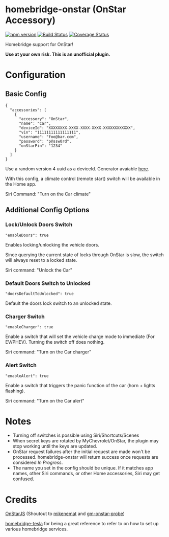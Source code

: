 # homebridge-onstar (OnStar Accessory)

[![npm version](https://badge.fury.io/js/homebridge-onstar.svg)](https://badge.fury.io/js/homebridge-onstar)
[![Build Status](https://travis-ci.org/samrum/homebridge-onstar.svg?branch=master)](https://travis-ci.org/samrum/homebridge-onstar)
[![Coverage Status](https://coveralls.io/repos/github/samrum/homebridge-onstar/badge.svg?branch=master)](https://coveralls.io/github/samrum/homebridge-onstar?branch=master)

Homebridge support for OnStar!

**Use at your own risk. This is an unofficial plugin.**

# Configuration

## Basic Config

    {
      "accessories": [
        {
          "accessory": "OnStar",
          "name": "Car",
          "deviceId": "XXXXXXXX-XXXX-XXXX-XXXX-XXXXXXXXXXXX",
          "vin": "11111111111111111",
          "username": "foo@bar.com",
          "password": "p@ssw0rd",
          "onStarPin": "1234"
        }
      ]
    }

Use a random version 4 uuid as a deviceId. Generator avaiable [here](https://www.uuidgenerator.net/version4).

With this config, a climate control (remote start) switch will be available in the Home app.

Siri Command: "Turn on the Car climate"

## Additional Config Options

### Lock/Unlock Doors Switch

    "enableDoors": true

Enables locking/unlocking the vehicle doors.

Since querying the current state of locks through OnStar is slow, the switch will always reset to a locked state.

Siri command: "Unlock the Car"

### Default Doors Switch to Unlocked

    "doorsDefaultToUnlocked": true

Default the doors lock switch to an unlocked state.

### Charger Switch

    "enableCharger": true

Enable a switch that will set the vehicle charge mode to immediate (For EV/PHEV). Turning the switch off does nothing.

Siri command: "Turn on the Car charger"

### Alert Switch

    "enableAlert": true

Enable a switch that triggers the panic function of the car (horn + lights flashing).

Siri command: "Turn on the Car alert"

# Notes

- Turning off switches is possible using Siri/Shortcuts/Scenes
- When secret keys are rotated by MyChevrolet/OnStar, the plugin may stop working until the keys are updated.
- OnStar request failures after the initial request are made won't be processed. homebridge-onstar will return success once requests are considered _In Progress_.
- The name you set in the config should be unique. If it matches app names, other Siri commands, or other Home accessories, Siri may get confused.

# Credits

[OnStarJS](https://github.com/samrum/OnStarJS) (Shoutout to [mikenemat](https://github.com/mikenemat/) and [gm-onstar-probe](https://github.com/mikenemat/gm-onstar-probe))

[homebridge-tesla](https://github.com/nfarina/homebridge-tesla) for being a great reference to refer to on how to set up various homebridge services.
